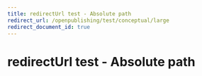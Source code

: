 ```yaml
---
title: redirectUrl test - Absolute path
redirect_url: /openpublishing/test/conceptual/large
redirect_document_id: true
---
```



# redirectUrl test - Absolute path
 
